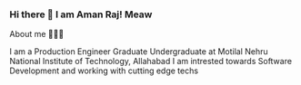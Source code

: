 ### Hi there 👋 I am Aman Raj! Meaw
About me 👱🏻‍♂️

I am a Production Engineer Graduate Undergraduate at Motilal Nehru National Institute of Technology, Allahabad
I am intrested towards Software Development and working with cutting edge techs


<!--
**Amandev02/amandev02** is a ✨ _special_ ✨ repository because its `README.md` (this file) appears on your GitHub profile.

Here are some ideas to get you started:

- 🔭 I’m currently working on ...
- 🌱 I’m currently learning ...
- 👯 I’m looking to collaborate on ...
- 🤔 I’m looking for help with ...
- 💬 Ask me about ...
- 📫 How to reach me: ...
- 😄 Pronouns: ...
- ⚡ Fun fact: ...
-->






